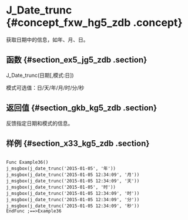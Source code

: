 # J\_Date\_trunc {#concept_fxw_hg5_zdb .concept}

获取日期中的信息，如年、月、日。

## 函数 {#section_ex5_jg5_zdb .section}

J\_Date\_trunc\(日期\[,模式:日\]\)

模式可选值：日/天/年/月/时/分/秒

## 返回值 {#section_gkb_kg5_zdb .section}

反馈指定日期和模式的信息。

## 样例 {#section_x33_kg5_zdb .section}

```

Func Example36()
j_msgbox(j_date_trunc('2015-01-05', '年'))
j_msgbox(j_date_trunc('2015-01-05 12:34:09', '月'))
j_msgbox(j_date_trunc('2015-01-05 12:34:09', '天'))
j_msgbox(j_date_trunc('2015-01-05', '时'))
j_msgbox(j_date_trunc('2015-01-05 12:34:09', '时'))
j_msgbox(j_date_trunc('2015-01-05 12:34:09', '分'))
j_msgbox(j_date_trunc('2015-01-05 12:34:09', '秒'))
EndFunc ;==>Example36
```

